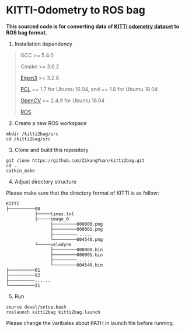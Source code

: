 # KITTI-Odometry to ROS bag

**This sourced code is for converting data of [KITTI odometry dataset](https://www.cvlibs.net/datasets/kitti/eval_odometry.php) to ROS bag format.**

1. Installation dependency

> GCC >= 5.4.0
>
> Cmake >= 3.0.2
> 
> [Eigen3](http://eigen.tuxfamily.org/index.php?title=Main_Page) >= 3.2.8
>
> [PCL](https://pointclouds.org/downloads/) == 1.7 for Ubuntu 16.04, and == 1.8 for Ubuntu 18.04
>
> [OpenCV](https://opencv.org/releases/) == 2.4.9 for Ubuntu 16.04
>
> [ROS](http://wiki.ros.org/ROS/Installation)

2. Create a new ROS workspace

```
mkdir /kitti2bag/src
cd /kitti2bag/src
```

3. Clone and build this repository

```
git clone https://github.com/ZikangYuan/kitti2bag.git
cd ..
catkin_make
```

4. Adjust directory structure

Please make sure that the directory format of KITTI is as follow:

```
KITTI 
├──────────00
           ├─────times.txt
           ├─────image_0
                 ├─────────000000.png
                 ├─────────000001.png
                 ├─────────......
                 └─────────004540.png
           └─────velodyne
                 ├─────────000000.bin
                 ├─────────000001.bin
                 ├─────────......
                 └─────────004540.bin
├──────────01
├──────────02
├──────────......
└──────────21
```

5. Run

```
source devel/setup.bash
roslaunch kitti2bag kitti2bag.launch
```

Please change the varibales about PATH in launch file before running.
